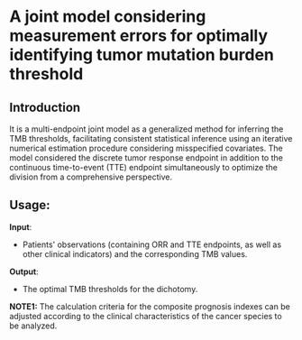 # A joint model considering measurement errors for optimally identifying tumor mutation burden threshold
## Introduction
It is a multi-endpoint joint model as a generalized method for inferring the TMB thresholds, facilitating consistent statistical inference using an iterative numerical estimation procedure considering misspecified covariates. The model considered the discrete tumor response endpoint in addition to the continuous time-to-event (TTE) endpoint simultaneously to optimize the division from a comprehensive perspective.
## Usage:
**Input**:  
* Patients' observations (containing ORR and TTE endpoints, as well as other clinical indicators) and the corresponding TMB values.  

**Output**: 
* The optimal TMB thresholds for the dichotomy.  

**NOTE1:**
The calculation criteria for the composite prognosis indexes can be adjusted according to the clinical characteristics of the cancer species to be analyzed.

